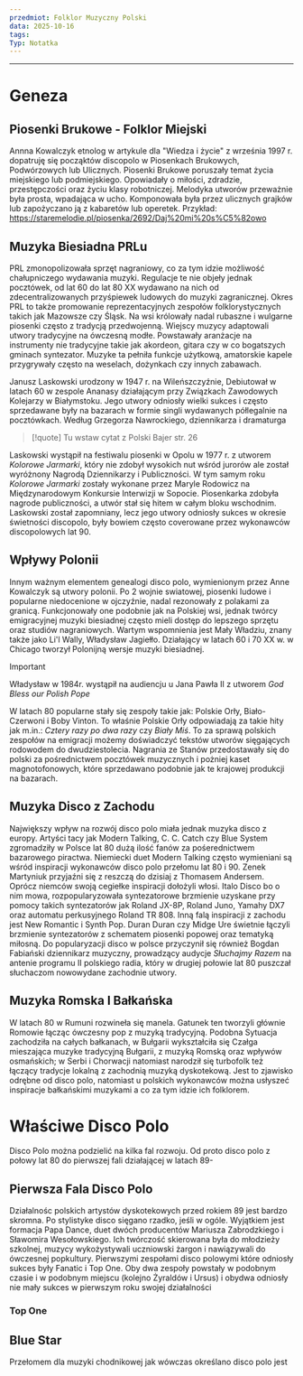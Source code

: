 ```yaml
---
przedmiot: Folklor Muzyczny Polski
data: 2025-10-16
tags:
Typ: Notatka
---
```

---
# Geneza
## Piosenki Brukowe - Folklor Miejski
Annna Kowalczyk etnolog w artykule dla "Wiedza i życie" z września 1997 r. dopatruję się począktów discopolo w Piosenkach Brukowych, Podwórzowych lub Ulicznych. 
Piosenki Brukowe poruszały temat życia miejskiego lub podmiejskiego. Opowiadały o miłości, zdradzie, przestępczości oraz życiu klasy robotniczej. 
Melodyka utworów przeważnie była prosta, wpadająca w ucho. Komponowała była przez ulicznych grajków lub zapożyczano ją z kabaretów lub operetek. 
Przykład:
https://staremelodie.pl/piosenka/2692/Daj%20mi%20s%C5%82owo
## Muzyka Biesiadna PRLu
PRL zmonopolizowała sprzęt nagraniowy, co za tym idzie możliwość chałupniczego wydawania muzyki. Regulacje te nie objeły jednak pocztówek, od lat 60 do lat 80 XX wydawano na nich od zdecentralizowanych przyśpiewek ludowych do muzyki zagranicznej. 
Okres PRL to także promowanie reprezentacyjnych zespołów folklorystycznych takich jak Mazowsze czy Śląsk. Na wsi królowały nadal rubaszne i wulgarne piosenki często z tradycją przedwojenną. Wiejscy muzycy adaptowali utwory tradycyjne na ówczesną modłe. Powstawały aranżacje na instrumenty nie tradycyjne takie jak akordeon, gitara czy w co bogatszych gminach syntezator. Muzyke ta pełniła funkcje użytkową, amatorskie kapele przygrywały często na weselach, dożynkach czy innych zabawach. 

Janusz Laskowski urodzony w 1947 r. na Wileńszczyźnie, Debiutował w latach 60 w zespole Ananasy działającym przy Związkach Zawodowych Kolejarzy w Białymstoku. Jego utwory odniosły wielki sukces i często sprzedawane były na bazarach w formie singli wydawanych półlegalnie na pocztówkach. Według Grzegorza Nawrockiego, dziennikarza i dramaturga 
>[!quote]
>Tu wstaw cytat z Polski Bajer str. 26


Laskowski wystąpił na festiwalu piosenki w Opolu w 1977 r. z utworem *Kolorowe Jarmarki*, który nie zdobył wysokich nut wśród jurorów ale został wyróżnony Nagrodą Dziennikarzy i Publiczności. W tym samym roku *Kolorowe Jarmarki* zostały wykonane przez Maryle Rodowicz na Międzynarodowym Konkursie Interwizji w Sopocie. Piosenkarka zdobyła nagrode publiczności, a utwór stał się hitem w całym bloku wschodnim. Laskowski został zapomniany, lecz jego utwory odniosły sukces w okresie świetności discopolo, były bowiem często coverowane przez wykonawców discopolowych lat 90.

## Wpływy Polonii
Innym ważnym elementem genealogi disco polo, wymienionym przez Anne Kowalczyk są utwory polonii. Po 2 wojnie swiatowej, piosenki ludowe i popularne niedocenione w ojczyźnie, nadal rezonowały z polakami za granicą. Funkcjonowały one podobnie jak na Polskiej wsi, jednak twórcy emigracyjnej muzyki biesiadnej często mieli dostęp do lepszego sprzętu oraz studiów nagraniowych.
Wartym wspomnienia jest Mały Władziu, znany także jako Li'l Wally, Władysław Jagiełło. Działający w latach 60 i 70 XX w. w Chicago tworzył Polonijną wersje muzyki biesiadnej. 
>[!important]
>Władysław w 1984r. wystąpił na audiencju u Jana Pawła II z utworem *God Bless our Polish Pope*

W latach 80 popularne stały się zespoły takie jak: Polskie Orły, Biało-Czerwoni i Boby Vinton. To właśnie Polskie Orły odpowiadają za takie hity jak m.in.: *Cztery razy po dwa razy* czy *Biały Miś*. To za sprawą polskich zespołów na emigracji możemy doświadczyć tekstów utworów sięgających rodowodem do dwudziestolecia. 
Nagrania ze Stanów przedostawały się do polski za pośrednictwem pocztówek muzycznych i pożniej kaset magnotofonowych, które sprzedawano podobnie jak te krajowej produkcji na bazarach.
## Muzyka Disco z Zachodu
Największy wpływ na rozwój disco polo miała jednak muzyka disco z europy. Artyści tacy jak Modern Talking, C. C. Catch czy Blue System zgromadziły w Polsce lat 80 dużą ilość fanów za pośerednictwem bazarowego piractwa. 
Niemiecki duet Modern Talking często wymieniani są wśród inspiracji wykonawców disco polo przełomu lat 80 i 90. Zenek Martyniuk przyjaźni się z reszczą do dzisiaj z Thomasem Andersem.
Oprócz niemców swoją cegiełke inspiracji dołożyli włosi. Italo Disco bo o nim mowa, rozpopularyzowała syntezatorowe brzmienie uzyskane przy pomocy takich syntezatorów jak Roland JX-8P, Roland Juno, Yamahy DX7 oraz automatu perkusyjnego Roland TR 808.
Inną falą inspiracji z zachodu jest New Romantic i Synth Pop. Duran Duran czy Midge Ure świetnie łączyli brzmienie syntezatorów z schematem piosenki popowej oraz tematyką miłosną.
Do popularyzacji disco w polsce przyczynił się również Bogdan Fabiański dziennikarz muzyczny, prowadzący audycje *Słuchajmy Razem* na antenie programu II  polskiego radia, który w drugiej połowie lat 80 puszczał słuchaczom nowowydane zachodnie utwory.
## Muzyka Romska I Bałkańska
W latach 80 w Rumuni rozwineła się manela. Gatunek ten tworzyli głównie Romowie łącząc ówczesny pop z muzyką tradycyjną. Podobna Sytuacja zachodziła na całych bałkanach, w Bułgarii wykształciła się Czałga mieszająca muzyke tradycyjną Bułgarii, z muzyką Romską oraz wpływów osmańskich; w Serbi i Chorwacji natomiast narodził się turbofolk też łączący tradycje lokalną z zachodnią muzyką dyskotekową. Jest to zjawisko odrębne od disco polo, natomiast u polskich wykonawców można usłyszeć inspiracje bałkańskimi muzykami a co za tym idzie ich folklorem.
# Właściwe Disco Polo
Disco Polo można podzielić na kilka fal rozwoju. Od proto disco polo z połowy lat 80 do pierwszej fali działającej w latach 89-
## Pierwsza Fala Disco Polo
Działalnośc polskich artystów dyskotekowych przed rokiem 89 jest bardzo skromna. Po stylistyke disco sięgano rzadko, jeśli w ogóle. Wyjątkiem jest formacja Papa Dance, duet dwóch producentów Mariusza Zabrodzkiego i Sławomira Wesołowskiego. Ich twórczość skierowana była do młodzieży szkolnej, muzycy wykożystywali uczniowski żargon i nawiązywali do ówczesnej popkultury. 
Pierwszymi zespołami disco polowymi które odniosły sukces były Fanatic i Top One. Oby dwa zespoły powstały w podobnym czasie i w podobnym miejscu (kolejno Żyraldów i Ursus) i obydwa odniosły nie mały sukces w pierwszym roku swojej działalności
### Top One

## Blue Star
Przełomem dla muzyki chodnikowej jak wówczas określano disco polo jest 




